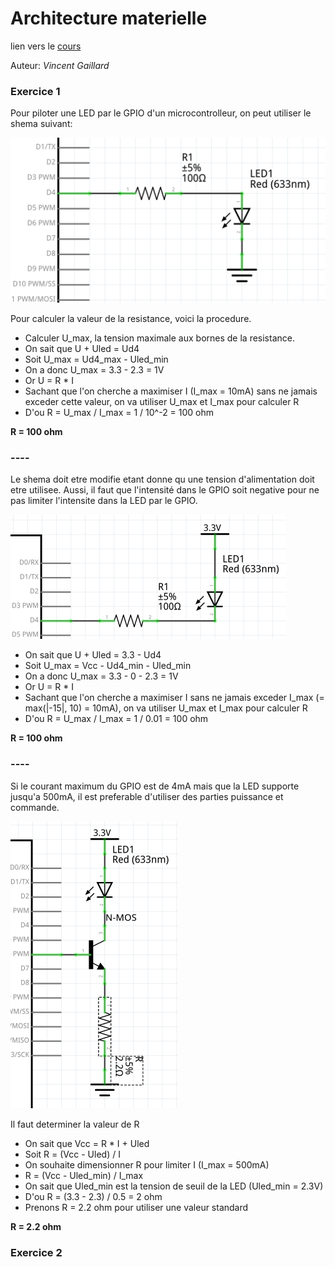 # Architecture materielle

lien vers le [cours](https://sen.enst.fr/se302a-se302b/architecture-materielle)

Auteur: _Vincent Gaillard_

### Exercice 1
Pour piloter une LED par le GPIO d'un microcontrolleur, on peut utiliser le shema suivant:

![exo1_1.png](exo1_1.png)

Pour calculer la valeur de la resistance, voici la procedure.

* Calculer U_max, la tension maximale aux bornes de la resistance.
* On sait que U + Uled = Ud4
* Soit U_max = Ud4_max - Uled_min
* On a donc U_max = 3.3 - 2.3 = 1V
* Or U = R * I
* Sachant que l'on cherche a maximiser I (I_max = 10mA) sans ne jamais exceder cette valeur, on va utiliser U_max et I_max pour calculer R
* D'ou R = U_max / I_max = 1 / 10^-2 = 100 ohm

**R = 100 ohm**
### ----

Le shema doit etre modifie etant donne qu une tension d'alimentation doit etre utilisee.
Aussi, il faut que l'intensité dans le GPIO soit negative pour ne pas limiter l'intensite dans la LED par le GPIO.

![exo1_2.png](exo1_2.png)

* On sait que U + Uled = 3.3 - Ud4
* Soit U_max = Vcc - Ud4_min - Uled_min
* On a donc U_max = 3.3 - 0 - 2.3 = 1V
* Or U = R * I
* Sachant que l'on cherche a maximiser I sans ne jamais exceder I_max (= max(|-15|, 10) = 10mA), on va utiliser U_max et I_max pour calculer R
* D'ou R = U_max / I_max = 1 / 0.01 = 100 ohm

**R = 100 ohm**
### ----

Si le courant maximum du GPIO est de 4mA mais que la LED supporte jusqu'a 500mA, il est preferable d'utiliser des parties puissance et commande.

![exo1_3.png](exo1_3.png)

Il faut determiner la valeur de R
* On sait que Vcc = R * I + Uled
* Soit R = (Vcc - Uled) / I
* On souhaite dimensionner R pour limiter I (I_max = 500mA)
* R = (Vcc - Uled_min) / I_max
* On sait que Uled_min est la tension de seuil de la LED (Uled_min = 2.3V)
* D'ou R = (3.3 - 2.3) / 0.5 = 2 ohm
* Prenons R = 2.2 ohm pour utiliser une valeur standard

**R = 2.2 ohm**

### Exercice 2
